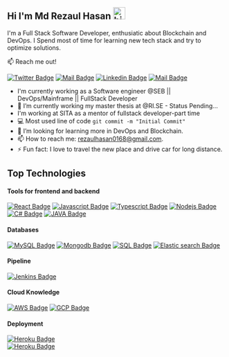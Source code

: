 ## Hi I'm Md Rezaul Hasan <img src="https://user-images.githubusercontent.com/1303154/88677602-1635ba80-d120-11ea-84d8-d263ba5fc3c0.gif" width="28px" alt="hi">

I'm a Full Stack Software Developer, enthusiatic about Blockchain and DevOps. I Spend most of time for learning new tech stack and try to optimize solutions.

:mailbox: Reach me out!

[![Twitter Badge](https://img.shields.io/badge/-Rezaul-1ca0f1?style=flat&labelColor=1ca0f1&logo=twitter&logoColor=white&link=https://twitter.com/home)](https://twitter.com/home) [![Mail Badge](https://img.shields.io/badge/-Rezaul-e74c3c?style=flat&labelColor=e74c3c&logo=youtube&logoColor=white)](https://youtube.com/mdrezaulhasan) [![Linkedin Badge](https://img.shields.io/badge/-Rezaul-0e76a8?style=flat&labelColor=0e76a8&logo=linkedin&logoColor=white)](https://www.linkedin.com/in/rezaul-hasan-437baa190/) [![Mail Badge](https://img.shields.io/badge/-Rezaul-c0392b?style=flat&labelColor=c0392b&logo=gmail&logoColor=white)](rezaulhasan0168@gmail.com)

<!-- TODO: Add last video link -->

- I'm currently working as a Software engineer @SEB || DevOps/Mainframe || FullStack Developer
- 🔭 I’m currently working my master thesis at @RI.SE - Status Pending...
- I'm working at SITA as a mentor of fullstack developer-part time
- :computer: Most used line of code `git commit -m "Initial Commit"`
- 🤔 I’m looking for learning more in DevOps and Blockchain.
- 📫 How to reach me: rezaulhasan0168@gmail.com.
- ⚡ Fun fact: I love to travel the new place and drive car for long distance.

## Top Technologies

<!-- TODO: Make technologies links takes you to repositories -->
#### Tools for frontend and backend
[![React Badge](https://img.shields.io/badge/-React-61DBFB?style=for-the-badge&labelColor=black&logo=react&logoColor=61DBFB)](#) [![Javascript Badge](https://img.shields.io/badge/-Javascript-F0DB4F?style=for-the-badge&labelColor=black&logo=javascript&logoColor=F0DB4F)](#) [![Typescript Badge](https://img.shields.io/badge/-Typescript-007acc?style=for-the-badge&labelColor=black&logo=typescript&logoColor=007acc)](#) [![Nodejs Badge](https://img.shields.io/badge/-Nodejs-3C873A?style=for-the-badge&labelColor=black&logo=node.js&logoColor=3C873A)](#)
[![C# Badge](https://img.shields.io/badge/C%23-239120?style=for-the-badge&logo=c-sharp&logoColor=white)](#)
[![JAVA Badge](https://img.shields.io/badge/Java-ED8B00?style=for-the-badge&logo=java&logoColor=white)](#)

#### Databases

[![MySQL Badge](https://img.shields.io/badge/MySQL-00000F?style=for-the-badge&logo=mysql&logoColor=white)](#)
[![Mongodb Badge](https://img.shields.io/badge/MongoDB-4EA94B?style=for-the-badge&logo=mongodb&logoColor=white)](#)
[![SQL Badge](https://img.shields.io/badge/Microsoft%20SQL%20Sever-CC2927?style=for-the-badge&logo=microsoft%20sql%20server&logoColor=white)](#)
[![Elastic search Badge](https://img.shields.io/badge/Elastic_Search-005571?style=for-the-badge&logo=elasticsearch&logoColor=white)](#)

#### Pipeline
[![Jenkins Badge](https://img.shields.io/badge/Jenkins-D24939?style=for-the-badge&logo=Jenkins&logoColor=white)](#)

#### Cloud Knowledge
[![AWS Badge](https://img.shields.io/badge/Amazon_AWS-232F3E?style=for-the-badge&logo=amazon-aws&logoColor=white)](#)
[![GCP Badge](https://img.shields.io/badge/Google_Cloud-4285F4?style=for-the-badge&logo=google-cloud&logoColor=white)](#)  

#### Deployment

[![Heroku Badge](https://img.shields.io/badge/Heroku-430098?style=for-the-badge&logo=heroku&logoColor=white)](#)  
[![Heroku Badge](https://img.shields.io/badge/Azure_DevOps-0078D7?style=for-the-badge&logo=azure-devops&logoColor=white)](#)  
